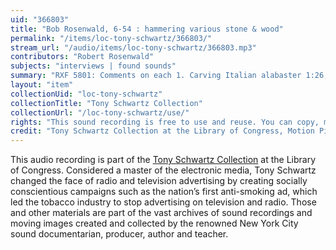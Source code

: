 ```yaml
---
uid: "366803"
title: "Bob Rosenwald, 6-54 : hammering various stone & wood"
permalink: "/items/loc-tony-schwartz/366803/"
stream_url: "/audio/items/loc-tony-schwartz/366803.mp3"
contributors: "Robert Rosenwald"
subjects: "interviews | found sounds"
summary: "RXF 5801: Comments on each 1. Carving Italian alabaster 1:26, 2. Carving marble & granite, 3. Carving in wood (ebony) 1:37, 4. An announcer for a show :09."
layout: "item"
collectionUid: "loc-tony-schwartz"
collectionTitle: "Tony Schwartz Collection"
collectionUrl: "/loc-tony-schwartz/use/"
rights: "This sound recording is free to use and reuse. You can copy, modify, distribute and perform the work, even for commercial purposes, all without asking permission. Attribution is recommended but not required."
credit: "Tony Schwartz Collection at the Library of Congress, Motion Picture, Broadcasting and Recorded Sound Division."
---
```


This audio recording is part of the [Tony Schwartz Collection](https://www.loc.gov/rr/record/schwartzcollection.html) at the Library of Congress. Considered a master of the electronic media, Tony Schwartz changed the face of radio and television advertising by creating socially conscientious campaigns such as the nation’s first anti-smoking ad, which led the tobacco industry to stop advertising on television and radio. Those and other materials are part of the vast archives of sound recordings and moving images created and collected by the renowned New York City sound documentarian, producer, author and teacher.